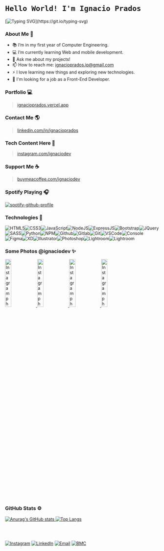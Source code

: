 <!-- **IgnacioPrados/Ignacio-Prados** is a ✨ _special_ ✨ repository because its `README.md` (this file) appears on your GitHub profile. -->

# `Hello World! I'm Ignacio Prados`
[![Typing SVG](https://readme-typing-svg.herokuapp.com?font=comfortaa&color=8b72af&size=24&width=500&lines=Argentinian+Software+Developer.;Front-End+Dev.;UI+Designer.+;Computer+Engineering+Student.;Nice+to+meet+you...)](https://git.io/typing-svg)

### About Me 🧠
- 📚 I’m in my first year of Computer Engineering.
- 💻 I’m currently learning Web and mobile development.
- 💬 Ask me about my projects!
- 📫 How to reach me: ignacioprados.ip@gmail.com
- ⚡ I love learning new things and exploring new technologies.
- 🚩 I'm looking for a job as a Front-End Developer.

###  Portfolio 💻
> <a href="https://ignacioprados.vercel.app"  target="_blank">ignacioprados.vercel.app</a>

###  Contact Me 🌎
> <a  href="https://www.linkedin.com/in/ignacioprados"  target="_blank">linkedin.com/in/ignacioprados</a>

###  Tech Content Here 📸
> <a  href="https://www.instagram.com/ignaciodev"  target="_blank">instagram.com/ignaciodev</a>

###  Support Me ☕
 > <a  href="https://www.buymeacoffee.com/ignaciodev"  target="_blank">buymeacoffee.com/ignaciodev</a>

### Spotify Playing 🎧 
[![spotify-github-profile](https://spotify-github-profile.vercel.app/api/view?uid=ignamusic02&cover_image=true&theme=novatorem)](https://spotify-github-profile.vercel.app/api/view?uid=ignamusic02&redirect=true)

### Technologies 📱
![HTML5](https://img.icons8.com/color/30/html-5.png)![CSS3](https://img.icons8.com/color/30/css3.png)![JavaScript](https://img.icons8.com/color/30/javascript.png)![NodeJS](https://img.icons8.com/color/30/nodejs.png)![ExpressJS](https://img.icons8.com/color/30/express.png)![Bootstrap](https://img.icons8.com/color/30/bootstrap.png)![JQuery](https://img.icons8.com/ios-filled/30/000000/jquery.png)![SASS](https://img.icons8.com/color/30/sass.png)![Python](https://img.icons8.com/color/30/000000/python--v1.png)![NPM](https://img.icons8.com/color/30/npm.png)![Github](https://img.icons8.com/fluency/30/000000/github.png)![Gitlab](https://img.icons8.com/color/30/gitlab.png)![Git](https://img.icons8.com/color/30/git.png)![VSCode](https://img.icons8.com/color/30/visual-studio-code-2019.png)<!--![VueJS](https://img.icons8.com/color/30/vue-js.png)![ReactJS](https://img.icons8.com/color/30/react-native.png)-->![Console](https://img.icons8.com/color/30/console.png)![Figma](https://img.icons8.com/color/30/000000/figma--v1.png)![XD](https://img.icons8.com/color/30/000000/adobe-xd--v1.png)![Illustrator](https://img.icons8.com/color/30/000000/adobe-illustrator.png)![Photoshop](https://img.icons8.com/color/30/000000/adobe-photoshop.png)![Lightroom](https://img.icons8.com/color/30/000000/adobe-lightroom.png)![Lightroom](https://img.icons8.com/color/30/000000/adobe-premiere-pro.png)

### Some Photos @ignaciodev ✨
<a href='https://www.instagram.com/p/CRpZ1zSjlQN/' target='_blank'>
  <img width='20%' src='https://instagram.faep10-1.fna.fbcdn.net/v/t51.2885-15/sh0.08/e35/p750x750/221668394_377712673778348_7808831846856174077_n.jpg?_nc_ht=instagram.faep10-1.fna.fbcdn.net&_nc_cat=108&_nc_ohc=FJJ-JAMUfrAAX9kN_uW&edm=AP_V10EBAAAA&ccb=7-4&oh=d3e30ac77f220393dba09200928dbc29&oe=61456EA1&_nc_sid=4f375e' alt='Instagram photo' />
</a>
<a href='https://www.instagram.com/p/CSKqH93niXK/' target='_blank'>
  <img width='20%' src='https://instagram.faep10-1.fna.fbcdn.net/v/t51.2885-15/e35/232444439_3085769604975399_2966307846683248850_n.jpg?_nc_ht=instagram.faep10-1.fna.fbcdn.net&_nc_cat=103&_nc_ohc=ou0sGJZ8YgAAX9URxbh&edm=AP_V10EBAAAA&ccb=7-4&oh=891e686fd1bb10e2ab3791d4e883b402&oe=6145E4E1&_nc_sid=4f375e' alt='Instagram photo' />
</a>
<a href='https://www.instagram.com/p/CR9r39YnvJd/' target='_blank'>
  <img width='20%' src='https://instagram.faep10-1.fna.fbcdn.net/v/t51.2885-15/sh0.08/e35/p640x640/228987586_860767934551997_6684358173643751436_n.jpg?_nc_ht=instagram.faep10-1.fna.fbcdn.net&_nc_cat=105&_nc_ohc=Nozohk5gZ9oAX9XB6CP&tn=9enXXWccwKbdBEAG&edm=AP_V10EBAAAA&ccb=7-4&oh=20fcccda695ce205f33d669b68b304cb&oe=61469F2B&_nc_sid=4f375e' alt='Instagram photo' />
</a>
<a href='https://www.instagram.com/p/CR4eeDND3cd/' target='_blank'>
  <img width='20%' src='https://instagram.faep10-1.fna.fbcdn.net/v/t51.2885-15/sh0.08/e35/p750x750/226606141_128040599516707_6170114996253426652_n.jpg?_nc_ht=instagram.faep10-1.fna.fbcdn.net&_nc_cat=107&_nc_ohc=oKmRNdQ-en8AX9ZEXSf&edm=AP_V10EBAAAA&ccb=7-4&oh=33aa2433ab19c9cd53fbf101069659b4&oe=61465D8F&_nc_sid=4f375e' alt='Instagram photo' />
</a>

###  GitHub Stats ⚙
[![Anurag's GitHub stats](https://github-readme-stats.vercel.app/api?username=IgnacioPrados&show_icons=true&title_color=8b72af&icon_color=8b72af&bg_color=222&text_color=FFF&hide_border=true)
![Top Langs](https://github-readme-stats.vercel.app/api/top-langs/?username=IgnacioPrados&layout=compact&title_color=8b72af&icon_color=8b72af&bg_color=222&text_color=FFF&hide_border=true)](https://github.com/anuraghazra/github-readme-stats)

<br><br>

[![Instagram](https://img.shields.io/badge/Instagram-orange.svg?&style=flat-square&logo=instagram&logoColor=white)](https://www.instagram.com/ignaciodev)<!-- [![Twitter](https://img.shields.io/badge/Twitter-%231DA1F2.svg?&style=flat-square&logo=twitter&logoColor=white)](https://twitter.com/)--> [![LinkedIn](https://img.shields.io/badge/LinkedIn-%230077B5.svg?&style=flat-square&logo=linkedin&logoColor=white)](https://www.linkedin.com/in/ignacioprados)<!--  [![YouTube](https://img.shields.io/badge/YouTube-%23FF0000.svg?&style=flat-square&logo=youtube&logoColor=white)](https://youtube.com/)  [![DEV](https://img.shields.io/badge/DEV-%23000000.svg?&style=flat-square&logo=dev.to&logoColor=white)](https://dev.to/ignacioprados)--> [![Email](https://img.shields.io/badge/Email-critical.svg?&style=flat-square&logo=Gmail&logoColor=white)](mailto:ignacioprados.ip@gmail.com) [![BMC](https://img.shields.io/badge/BuyMeaCoffee-%23FFDD00.svg?&style=flat-square&logo=buy-me-a-coffee&logoColor=black)](https://www.buymeacoffee.com/ignaciodev)
